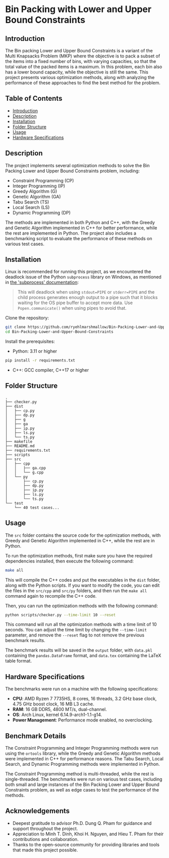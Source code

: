 # Bin Packing with Lower and Upper Bound Constraints

## Introduction

The Bin packing Lower and Upper Bound Constraints is a variant of the Multi Knapsacks Problem (MKP) where the objective is to pack a subset of the items into a fixed number of bins, with varying capacities, so that the total value of the packed items is a maximum. In this problem, each bin also has a lower bound capacity, while the objective is still the same. This project presents various optimization methods, along with analyzing the performance of these approaches to find the best method for the problem.

## Table of Contents

- [Introduction](#introduction)
- [Description](#description)
- [Installation](#installation)
- [Folder Structure](#folder-structure)
- [Usage](#usage)
- [Hardware Specifications](#hardware-specifications)

## Description

The project implements several optimization methods to solve the Bin Packing Lower and Upper Bound Constraints problem, including:
- Constraint Programming (CP)
- Integer Programming (IP)
- Greedy Algorithm (G)
- Genetic Algorithm (GA)
- Tabu Search (TS)
- Local Search (LS)
- Dynamic Programming (DP)

The methods are implemented in both Python and C++, with the Greedy and Genetic Algorithm implemented in C++ for better performance, while the rest are implemented in Python. The project also includes a benchmarking script to evaluate the performance of these methods on various test cases.

## Installation

Linux is recommended for running this project, as we encountered the deadlock issue of the Python `subprocess` library on Windows, as mentioned in [the 'subprocess' documentation](https://docs.python.org/3/library/subprocess.html#subprocess.Popen.poll):

> This will deadlock when using `stdout=PIPE` or `stderr=PIPE` and the child process generates enough output to a pipe such that it blocks waiting for the OS pipe buffer to accept more data. Use `Popen.communicate()` when using pipes to avoid that.

Clone the repository:

```bash
git clone https://github.com/ryehlmarshmallow/Bin-Packing-Lower-and-Upper-Bound-Constraints.git
cd Bin-Packing-Lower-and-Upper-Bound-Constraints
```

Install the prerequisites:

- Python: 3.11 or higher

```bash
pip install -r requirements.txt
```

- C++: GCC compiler, C++17 or higher

## Folder Structure

```
.
├── checker.py
├── dist
│   ├── cp.py
│   ├── dp.py
│   ├── g
│   ├── ga
│   ├── ip.py
│   ├── ls.py
│   └── ts.py
├── makefile
├── README.md
├── requirements.txt
├── scripts
├── src
│   ├── cpp
│   │   ├── ga.cpp
│   │   └── g.cpp
│   └── py
│       ├── cp.py
│       ├── dp.py
│       ├── ip.py
│       ├── ls.py
│       └── ts.py
└── test
    └── 40 test cases...
```

## Usage

The `src` folder contains the source code for the optimization methods, with Greedy and Genetic Algorithm implemented in C++, while the rest are in Python.

To run the optimization methods, first make sure you have the required dependencies installed, then execute the following command:

```bash
make all
```


This will compile the C++ codes and put the executables in the `dist` folder, along with the Python scripts. If you want to modify the code, you can edit the files in the `src/cpp` and `src/py` folders, and then run the `make all` command again to recompile the C++ code.

Then, you can run the optimization methods with the following command:

```bash
python scripts/checker.py --time-limit 10 --reset
```

This command will run all the optimization methods with a time limit of 10 seconds. You can adjust the time limit by changing the `--time-limit` parameter, and remove the `--reset` flag to not remove the previous benchmark results.

The benchmark results will be saved in the `output` folder, with `data.pkl` containing the `pandas.DataFrame` format, and `data.tex` containing the LaTeX table format.

## Hardware Specifications

The benchmarks were run on a machine with the following specifications:

- **CPU**: AMD Ryzen 7 7735HS, 8 cores, 16 threads, 3.2 GHz base clock, 4.75 GHz boost clock, 16 MB L3 cache.
- **RAM**: 16 GB DDR5, 4800 MT/s, dual-channel.
- **OS**: Arch Linux, kernel 6.14.9-arch1-1.1-g14.
- **Power Management**: Performance mode enabled, no overclocking.

## Benchmark Details

The Constraint Programming and Integer Programming methods were run using the `ortools` library, while the Greedy and Genetic Algorithm methods were implemented in C++ for performance reasons. The Tabu Search, Local Search, and Dynamic Programming methods were implemented in Python.

The Constraint Programming method is multi-threaded, while the rest is single-threaded. The benchmarks were run on various test cases, including both small and large instances of the Bin Packing Lower and Upper Bound Constraints problem, as well as edge cases to test the performance of the methods.

## Acknowledgements

- Deepest gratitude to advisor Ph.D. Dung Q. Pham for guidance and support throughout the project.
- Appreciation to Minh T. Dinh, Khoi H. Nguyen, and Hieu T. Pham for their contributions and collaboration.
- Thanks to the open-source community for providing libraries and tools that made this project possible.
